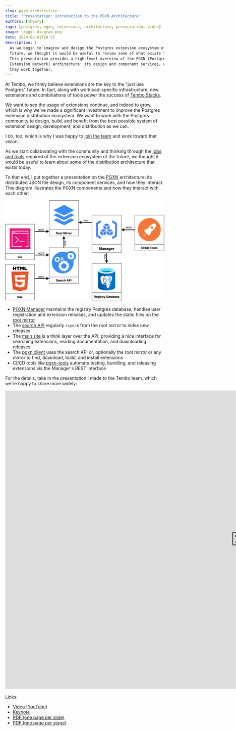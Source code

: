 ```yaml
---
slug: pgxn-architecture
title: "Presentation: Introduction to the PGXN Architecture"
authors: [theory]
tags: [postgres, pgxn, extensions, architecture, presentation, video]
image: ./pgxn-diagram.png
date: 2024-02-01T20:25
description: |
  As we begin to imagine and design the Postgres extension ecosystem of the
  future, we thought it would be useful to review some of what exists today.
  This presentation provides a high-level overview of the PGXN (PostgreSQL
  Extension Network) architecture: its design and component services, and how
  they work together.
---
```


At Tembo, we firmly believe extensions are the key to the "just use Postgres"
future. In fact, along with workload-specific infrastructure, new extensions and
combinations of tools power the success of [Tembo Stacks].

We want to see the usage of extensions continue, and indeed to grow, which is
why we've made a significant investment to improve the Postgres extension
distribution ecosystem. We want to work with the Postgres community to design,
build, and benefit from the best possible system of extension design,
development, and distribution as we can.

I do, too, which is why I was happy to [join the team] and work toward that
vision.

As we start collaborating with the community and thinking through the [jobs and
tools] required of the extension ecosystem of the future, we thought it would be
useful to learn about some of the distribution architecture that exists today.

To that end, I put together a presentation on the [PGXN] architecture: its
distributed JSON file design, its component services, and how they interact.
This diagram illustrates the PGXN components and how they interact with each
other:

![PGXN Architecture Diagram](./pgxn-diagram.png "Diagram of the PGXN architectural components and how they interact with each other")

*   [PGXN Manager] maintains the registry Postgres database, handles user
    registration and extension releases, and updates the static files on the
    [root mirror]
*   The [search API] regularly `rsync`s from the root mirror to index new
    releases
*   The [main site][PGXN] is a think layer over the API, providing a nice
    interface for searching extensions, reading documentation, and downloading
    releases
*   The [pgxn client] uses the search API or, optionally the root mirror or any
    mirror to find, download, build, and install extensions
*   CI/CD tools like [pgxn-tools] automate testing, bundling, and releasing
    extensions via the Manager's REST interface

For the details, take in the presentation I made to the Tembo team, which we're
happy to share more widely:

<div style={{ position: 'relative', width: '100%', paddingBottom: '56.25%', marginBottom: '5%'}}>
  <iframe
    style={{ position: 'absolute', top:'10px', width: '100%', height: '100%' }}
    width="1512"
    height="944"
    src="https://www.youtube.com/embed/sjZPA3HA_q8"
    title="YouTube video player"
    frameBorder="0"
    allow="accelerometer; autoplay; clipboard-write; encrypted-media; gyroscope; picture-in-picture"
    allowFullScreen>
  </iframe>
</div>

Links:

*   [Video (YouTube)](https://www.youtube.com/watch?v=sjZPA3HA_q8)
*   [Keynote](pgxn-architecture.key "“PGXN Architecture” Keynote deck")
*   [PDF (one page per slide)](./pgxn-architecture.pdf)
*   [PDF (one page per stage)](./pgxn-architecture-stages.pdf)

  [Tembo Stacks]: https://tembo.io/docs/category/tembo-stacks
  [join the team]: /blog/2024-01-22-welcoming-pgxn-creator-david-wheeler/index.md
  "PGXN creator David Wheeler joins Tembo to strengthen PostgreSQL extension ecosystem"
  [jobs and tools]: https://gist.github.com/theory/898c8802937ad8361ccbcc313054c29d
    "Extension Ecosystem: Jobs and Tools"
  [David Wheeler]: https://justatheory.com "Just a Theory"
  [PGXN]: https://pgxn.org "PGXN — PostgreSQL Extension Network"
  [PGXN Manager]: https://manager.pgxn.org/howto "PGXN How To"
  [root mirror]: https://master.pgxn.org/ "PGXN Root Mirror"
  [search API]: https://github.com/pgxn/pgxn-api/wiki "PGXN API"
  [pgxn client]: https://pgxn.github.io/pgxnclient/ "PGXN Client documentation"
  [pgxn-tools]: https://hub.docker.com/r/pgxn/pgxn-tools "pgxn/pgxn-tools Docker image"
